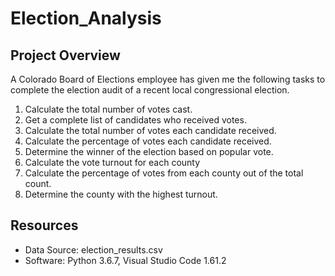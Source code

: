 # Election_Analysis

## Project Overview  
A Colorado Board of Elections employee has given me the following tasks to complete the election audit of a recent local congressional election.  
  
1. Calculate the total number of votes cast.
2. Get a complete list of candidates who received votes.
3. Calculate the total number of votes each candidate received.
4. Calculate the percentage of votes each candidate received.
5. Determine the winner of the election based on popular vote.
6. Calculate the vote turnout for each county
7. Calculate the percentage of votes from each county out of the total count.
8. Determine the county with the highest turnout.
  
## Resources
- Data Source: election_results.csv
- Software: Python 3.6.7, Visual Studio Code 1.61.2
  
  
